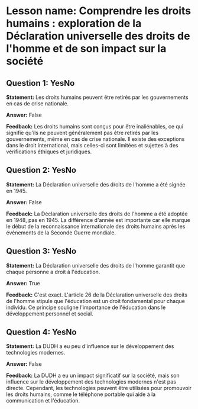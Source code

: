 # Lesson name: Comprendre les droits humains : exploration de la Déclaration universelle des droits de l'homme et de son impact sur la société

## Question 1: YesNo

**Statement:** Les droits humains peuvent être retirés par les gouvernements en cas de crise nationale.

**Answer:** False

**Feedback:**
Les droits humains sont conçus pour être inaliénables, ce qui signifie qu'ils ne peuvent généralement pas être retirés par les gouvernements, même en cas de crise nationale. Il existe des exceptions dans le droit international, mais celles-ci sont limitées et sujettes à des vérifications éthiques et juridiques.


## Question 2: YesNo

**Statement:** La Déclaration universelle des droits de l'homme a été signée en 1945.

**Answer:** False

**Feedback:**
La Déclaration universelle des droits de l'homme a été adoptée en 1948, pas en 1945. La différence d'année est importante car elle marque le début de la reconnaissance internationale des droits humains après les événements de la Seconde Guerre mondiale.


## Question 3: YesNo

**Statement:** La Déclaration universelle des droits de l'homme garantit que chaque personne a droit à l'éducation.

**Answer:** True

**Feedback:**
C'est exact. L'article 26 de la Déclaration universelle des droits de l'homme stipule que l'éducation est un droit fondamental pour chaque individu. Ce principe souligne l'importance de l'éducation dans le développement personnel et social.


## Question 4: YesNo

**Statement:** La DUDH a eu peu d'influence sur le développement des technologies modernes.

**Answer:** False

**Feedback:**
La DUDH a eu un impact significatif sur la société, mais son influence sur le développement des technologies modernes n'est pas directe. Cependant, les technologies peuvent être utilisées pour promouvoir les droits humains, comme le téléphone portable qui aide à la communication et l'éducation.

